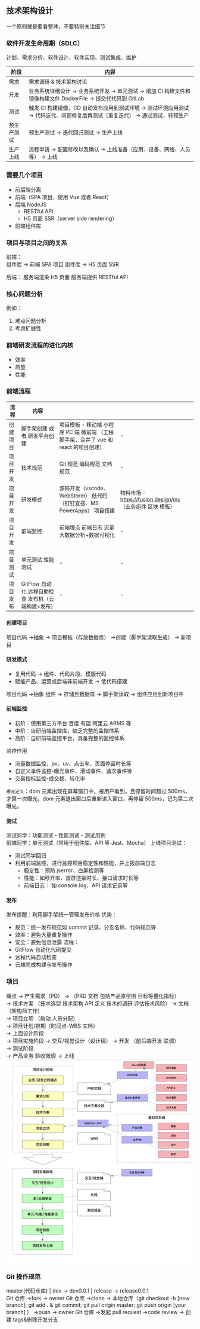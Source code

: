 ## 技术架构设计

一个原则就是要看整体，不要特别关注细节

### 软件开发生命周期（SDLC）

计划、需求分析、软件设计、软件实现、测试集成、维护

| 阶段       | 内容                                                                                                                            |
| ---------- | ------------------------------------------------------------------------------------------------------------------------------- |
| 需求       | 需求调研 & 技术架构讨论                                                                                                         |
| 开发       | 业务系统详细设计 -> 业务系统开发 -> 单元测试 -> 增加 CI 构建文件和镜像构建文件 DockerFile -> 提交代代码到 GitLab                |
| 测试       | 触发 CI 构建镜像，CD 自动发布应用到测试环境 -> 测试环境应用测试 -> 代码迭代、问题修复后再测试（重复迭代） -> 通过测试，转预生产 |
| 预生产测试 | 预生产测试 -> 迭代回归测试 -> 生产上线                                                                                          |
| 生产上线   | 流程申请 -> 配置修改以及确认 -> 上线准备（应用、设备、网络、人员等） -> 上线                                                    |

### 需要几个项目

- 前后端分离
- 前端（SPA 项目，使用 Vue 或者 React）
- 后端 NodeJS
  - RESTful API
  - H5 页面 SSR（server side rendering）
- 前端组件库

### 项目与项目之间的关系

前端：  
组件库 -> 前端 SPA 项目
组件库 -> H5 页面 SSR

后端： 服务端渲染 H5 页面 服务端提供 RESTful API

### 核心问题分析

例如：

1. 难点问题分析
2. 考虑扩展性

### 前端研发流程的进化内核

- 效率
- 质量
- 性能

### 前端流程

| 流程     | 内容                                                |                                                                                      |                                                            |
| -------- | --------------------------------------------------- | ------------------------------------------------------------------------------------ | ---------------------------------------------------------- |
| 创建项目 | 脚手架创建 或者 研发平台创建                        | 项目模板 - 移动端 小程序 PC 端 微前端 （工程脚手架，合并了 vue 和 react 的项目创建） | -                                                          |
| 项目开发 | 技术规范                                            | Git 规范 编码规范 文档规范                                                           | -                                                          |
| 项目开发 | 研发模式                                            | 源码开发（vscode、WebStorm） 低代码（钉钉宜搭、MS PowerApps） 项目搭建               | 物料市场 - https://fusion.design/mc （业务组件 区块 模版） |
| 项目开发 | 前端监控                                            | 前端埋点 前端日志 流量大数据分析+数据可视化                                          | -                                                          |
| 项目测试 | 单元测试 性能测试                                   | -                                                                                    | -                                                          |
| 项目发布 | GitFlow 自动化 远程自助检查 发布机（云端构建+发布） | -                                                                                    | -                                                          |

#### 创建项目

项目代码 ->抽象 -> 项目模板（存放数据库） ->创建（脚手架读取生成） -> 新项目

#### 研发模式

- 复用代码 -> 组件、代码片段、模版代码
- 赋能产品、运营或后端非前端开发 -> 低代码搭建

项目代码 ->抽象 组件 -> 存储到数据库 -> 脚手架读取 -> 组件应用到新项目中

#### 前端监控

- 初阶：使用第三方平台 百度 有盟 阿里云 ARMS 等
- 中阶：自研前端监控库，缺乏完整的监控体系
- 高阶：自研前端监控平台，具备完整的监控体系

监控作用

- 流量数据监控，pv、uv、点击率、页面停留时长等
- 自定义事件监控-曝光事件、滑动事件、请求事件等
- 交易指标监控-成交额、转化率

`曝光定义`：dom 元素出现在屏幕窗口中，被用户看到，且停留时间超过 500ms，才算一次曝光。dom 元素退出窗口后重新进入窗口，再停留 500ms，记为第二次曝光。

#### 测试

测试同学：功能测试 - 性能测试 - 测试用例  
前端同学：单元测试（常用于组件库、API 等 Jest、Mocha）
上线项目测试：

- 测试同学回归
- 利用前端监控，进行监控项目稳定性和性能，并上报前端日志
  - 稳定性：预防 jserror、白屏检测等
  - 性能：如秒开率、首屏渲染时长、接口请求时长等
  - 前端日志： 如 console.log、API 请求记录等

#### 发布

发布提醒：利用脚手架统一管理发布价格
优势：

- 规范：统一发布规范如 commit 记录、分支名称、代码规范等
- 效率：避免大量重复操作
- 安全：避免信息泄露
  流程：
- GitFlow 自动化代码提交
- 远程代码自动检查
- 云端完成构建与发布操作

### 项目

痛点 -> 产生需求（PD） -> （PRD 文档 包括产品原型图 目标等量化指标）  
-> 技术方案 （技术选型 技术架构 API 定义 技术的调研 评估技术风险） -> 文档（架构师工作）  
-> 项目立项 （启动 人员分配）  
-> 项目计划/排期（时间点-WBS 文档）  
-> 上面设计阶段  
-> 项目实施阶段 -> 交互/视觉设计（设计稿） -> 开发 （前后端开发 联调）  
-> 测试阶段  
-> 产品业务 验收微调
-> 上线
![项目流程图](./assets/项目开发流程.jpg)

### Git 操作规范

master(代码仓库) | dev -> dev0.0.1 | release -> release0.0.1  
Git 仓库 ->fork -> owner Git 仓库 ->clone -> 本地仓库（git checkout -b [new branch]; git add . & git commit; git pull origin master; git push origin [your branch] ） ->push -> owner Git 仓库 ->发起 pull request ->code review -> 创建 tags&删除开发分支
